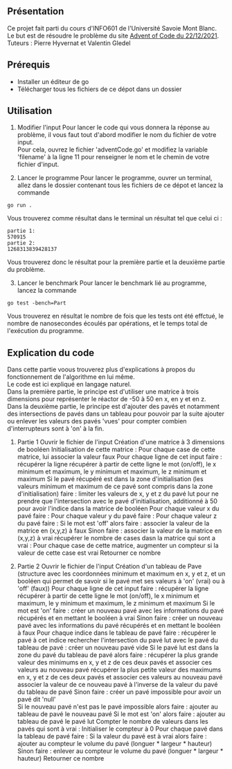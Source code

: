 Présentation
------------
Ce projet fait parti du cours d'INFO601 de l'Université Savoie Mont Blanc. </br>
Le but est de résoudre le problème du site [Advent of Code du 22/12/2021](https://adventofcode.com/2021/day/22). 
Tuteurs : Pierre Hyvernat et Valentin Gledel

Prérequis
------------
* Installer un éditeur de go
* Télécharger tous les fichiers de ce dépot dans un dossier 

Utilisation
------------
1. Modifier l'input
Pour lancer le code qui vous donnera la réponse au problème, il vous faut tout d'abord modifier le nom du fichier de votre input. </br>
Pour cela, ouvrez le fichier 'adventCode.go' et modifiez la variable 'filename' à la ligne 11 pour renseigner le nom et le chemin de votre fichier d'input. </br>

2. Lancer le programme 
Pour lancer le programme, ouvrer un terminal, allez dans le dossier contenant tous les fichiers de ce dépot et lancez la commande 
```
go run .
```
Vous trouverez comme résultat dans le terminal un résultat tel que celui ci : 
```
partie 1:
570915
partie 2:
1268313839428137
```
Vous trouverez donc le résultat pour la première partie et la deuxième partie du problème. 

3. Lancer le benchmark 
Pour lancer le benchmark lié au programme, lancez la commande 
```
go test -bench=Part
```
Vous trouverez en résultat le nombre de fois que les tests ont été effctué, le nombre de nanosecondes écoulés par opérations, et le temps total de l'exécution du programme. 

Explication du code
------------
Dans cette partie voous trouverez plus d'explications à propos du fonctionnement de l'algorithme en lui même. </br>
Le code est ici expliqué en langage naturel. </br>
Dans la première partie, le principe est d'utiliser une matrice à trois dimensions pour représenter le réactor de -50 à 50 en x, en y et en z. </br>
Dans la deuxième partie, le principe est d'ajouter des pavés et notamment des intersections de pavés dans un tableau pour pouvoir par la suite ajouter ou enlever les valeurs des pavés 'vues' pour compter combien d'interrupteurs sont à 'on' à la fin. </br>

1. Partie 1 
Ouvrir le fichier de l'input 
Création d'une matrice à 3 dimensions de booléen 
Initialisation de cette matrice : 
    Pour chaque case de cette matrice, lui associer la valeur faux
Pour chaque ligne de cet input faire : 
    récupérer la ligne 
    récupérer à partir de cette ligne le mot (on/off), le x minimum et maximum, le y minimum et maximum, le z minimum et maximum
    Si le pavé récupéré est dans la zone d'initialisation (les valeurs minimum et maximum de ce pavé sont compris dans la zone d'initialisation) faire : 
        limiter les valeurs de x, y et z du pavé lut pour ne prendre que l'intersection avec le pavé d'initialisation, additionné à 50 pour avoir l'indice dans la matrice de booléen
        Pour chaque valeur x du pavé faire : 
            Pour chaque valeur y du pavé faire : 
                Pour chaque valeur z du pavé faire : 
                    Si le mot est 'off' alors faire : 
                        associer la valeur de la matrice en (x,y,z) à faux
                    Sinon faire :
                        associer la valeur de la matrice en (x,y,z) à vrai
récupérer le nombre de cases dasn la matrice qui sont a vrai : 
    Pour chaque case de cette matrice, augmenter un compteur si la valeur de cette case est vrai 
Retourner ce nombre </br>

2. Partie 2
Ouvrir le fichier de l'input 
Création d'un tableau de Pave (structure avec les coordonnées minimum et maximum en x, y et z, et un booléen qui permet de savoir si le pavé met ses valeurs à 'on' (vrai) ou à 'off' (faux))
Pour chaque ligne de cet input faire : 
    récupérer la ligne 
    récupérer à partir de cette ligne le mot (on/off), le x minimum et maximum, le y minimum et maximum, le z minimum et maximum
    Si le mot est 'on' faire : 
        créer un nouveau pavé avec les informations du pavé récupérés et en mettant le booléen à vrai
    Sinon faire :
        créer un nouveau pavé avec les informations du pavé récupérés et en mettant le booléen à faux
    Pour chaque indice dans le tableau de pavé faire :
        récupérer le pavé à cet indice 
        rechercher l'intersection du pavé lut avec le pavé du tableau de pavé : 
            créer un nouveau pavé vide
            Si le pavé lut est dans la zone du pavé du tableau de pavé alors faire : 
                récupérer la plus grande valeur des minimums en x, y et z de ces deux pavés et associer ces valeurs au nouveau pavé
                récupérer la plus petite valeur des maximums en x, y et z de ces deux pavés et associer ces valeurs au nouveau pavé
                associer la valeur de ce nouveau pavé à l'inverse de la valeur du pavé du tableau de pavé 
            Sinon faire : 
                créer un pavé impossible pour avoir un pavé dit 'null'    
        Si le nouveau pavé n'est pas le pavé impossible alors faire : 
            ajouter au tableau de pavé le nouveau pavé 
    Si le mot est 'on' alors faire : 
        ajouter au tableau de pavé le pavé lut 
Compter le nombre de valeurs dans les pavés qui sont à vrai : 
    Initialiser le compteur à 0
    Pour chaque pavé dans la tableau de pavé faire : 
        Si la valeur du pavé est à vrai alors faire : 
            ajouter au compteur le volume du pavé (longuer * largeur * hauteur)
        Sinon faire : 
            enlever au compteur le volume du pavé (longuer * largeur * hauteur)
Retourner ce nombre
